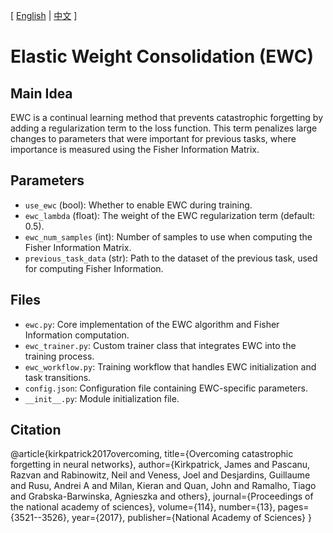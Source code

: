 [ [English](README.md) | [中文](README_zh.md) ]

# Elastic Weight Consolidation (EWC)

## Main Idea
EWC is a continual learning method that prevents catastrophic forgetting by adding a regularization term to the loss function. This term penalizes large changes to parameters that were important for previous tasks, where importance is measured using the Fisher Information Matrix.

## Parameters
- `use_ewc` (bool): Whether to enable EWC during training.
- `ewc_lambda` (float): The weight of the EWC regularization term (default: 0.5).
- `ewc_num_samples` (int): Number of samples to use when computing the Fisher Information Matrix.
- `previous_task_data` (str): Path to the dataset of the previous task, used for computing Fisher Information.

## Files
- `ewc.py`: Core implementation of the EWC algorithm and Fisher Information computation.
- `ewc_trainer.py`: Custom trainer class that integrates EWC into the training process.
- `ewc_workflow.py`: Training workflow that handles EWC initialization and task transitions.
- `config.json`: Configuration file containing EWC-specific parameters.
- `__init__.py`: Module initialization file.

## Citation
@article{kirkpatrick2017overcoming,
  title={Overcoming catastrophic forgetting in neural networks},
  author={Kirkpatrick, James and Pascanu, Razvan and Rabinowitz, Neil and Veness, Joel and Desjardins, Guillaume and Rusu, Andrei A and Milan, Kieran and Quan, John and Ramalho, Tiago and Grabska-Barwinska, Agnieszka and others},
  journal={Proceedings of the national academy of sciences},
  volume={114},
  number={13},
  pages={3521--3526},
  year={2017},
  publisher={National Academy of Sciences}
}